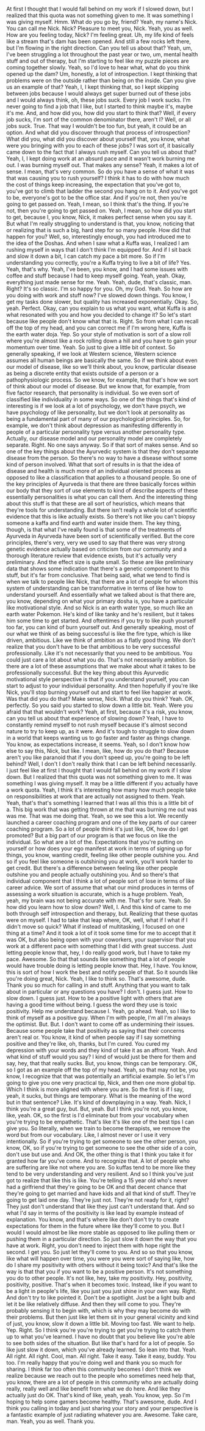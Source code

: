 At first I thought that I would fall behind on my work if I slowed down, but I realized that this quota was not something given to me. It was something I was giving myself. Hmm. What do you go by, friend? Yeah, my name's Nick. You can call me Nick. Nick? Pleasure to meet you, Nick. Yeah, you as well. How are you feeling today, Nick? I'm feeling great. Uh, my life kind of feels like a stream that's dam has been opened. And still a few rocks left there, but I'm flowing in the right direction. Can you tell us about that? Yeah, um, I've been struggling a lot throughout the past year or two, um, mental health stuff and out of therapy, but I'm starting to feel like my puzzle pieces are coming together slowly. Yeah, so I'd love to hear what, what do you think opened up the dam? Um, honestly, a lot of introspection. I kept thinking that problems were on the outside rather than being on the inside. Can you give us an example of that? Yeah, I, I kept thinking that, so I kept skipping between jobs because I would always get super burned out of these jobs and I would always think, oh, these jobs suck. Every job I work sucks. I'm never going to find a job that I like, but I started to think maybe it's, maybe it's me. And, and how did you, how did you start to think that? Well, if every job sucks, I'm sort of the common denominator there, aren't I? Well, or all jobs suck. True. That way I wouldn't be too fun, but yeah, it could be an option. And what did you discover through that process of introspection? What did you, what did you discover about yourself that, you know, what were you bringing with you to each of these jobs? I was sort of, it basically came down to the fact that I always rush myself. Can you tell us about that? Yeah, I, I kept doing work at an absurd pace and it wasn't work burning me out. I was burning myself out. That makes any sense? Yeah, it makes a lot of sense. I mean, that's very common. So do you have a sense of what it was that was causing you to rush yourself? I think it has to do with how much the cost of things keep increasing, the expectation that you've got to, you've got to climb that ladder the second you hang on to it. And you've got to be, everyone's got to be the office star. And if you're not, then you're going to get passed on. Yeah, I mean, so I think that's the thing. If you're not, then you're going to get passed on. Yeah, I mean, so how did you start to get, because I, you know, Nick, it makes perfect sense when you say it. But what I'm really struggling to understand is that, you know, noticing that or realizing that is such a big, hard step for so many people. How did that happen for you? Well, so, interestingly enough, you had introduced me to the idea of the Doshas. And when I saw what a Kuffa was, I realized I am rushing myself in ways that I don't think I'm equipped for. And if I sit back and slow it down a bit, I can catch my pace a bit more. So if I'm understanding you correctly, you're a Kuffa trying to live a bit of life? Yes. Yeah, that's why. Yeah, I've been, you know, and I had some issues with coffee and stuff because I had to keep myself going. Yeah, yeah. Okay, everything just made sense for me. Yeah. Yeah, dude, that's classic, man. Right? It's so classic. I'm so happy for you. Oh, my God. Yeah. So how are you doing with work and stuff now? I've slowed down things. You know, I get my tasks done slower, but quality has increased exponentially. Okay. So, yeah. Perfect. Okay, can you explain to us what you want, what Kuffa is and what resonated with you and how you decided to change it? So let's start because like people don't know what that is. Right. So from what I can recall off the top of my head, and you can correct me if I'm wrong here, Kuffa is the earth water doja. Yep. So your style of motivation is sort of a slow roll where you're almost like a rock rolling down a hill and you have to gain your momentum over time. Yeah. So just to give a little bit of context. So generally speaking, if we look at Western science, Western science assumes all human beings are basically the same. So if we think about even our model of disease, like so we'll think about, you know, particular disease as being a discrete entity that exists outside of a person or a pathophysiologic process. So we know, for example, that that's how we sort of think about our model of disease. But we know that, for example, from five factor research, that personality is individual. So we even sort of classified like individuality in some ways. So one of the things that's kind of interesting is if we look at a lot of psychology, we don't have psych, we have psychology of like personality, but we don't look at personality as being a fundamental part of many of our psychological principles. So, for example, we don't think about depression as manifesting differently in people of a particular personality type versus another personality type. Actually, our disease model and our personality model are completely separate. Right. No one says anyway. So if that sort of makes sense. And so one of the key things about the Ayurvedic system is that they don't separate disease from the person. So there's no way to have a disease without some kind of person involved. What that sort of results in is that the idea of disease and health is much more of an individual oriented process as opposed to like a classification that applies to a thousand people. So one of the key principles of Ayurveda is that there are three basically forces within our body that they sort of use elements to kind of describe aspects of these essentially personalities is what you can call them. And the interesting thing about this stuff is that these are all sort of heuristics, which means that they're tools for understanding. But there isn't really a whole lot of scientific evidence that this is like actually exists. So there's not like you can't biopsy someone a kaffa and find earth and water inside them. The key thing, though, is that what I've really found is that some of the treatments of Ayurveda in Ayurveda have been sort of scientifically verified. But the core principles, there's very, very we used to say that there was very strong genetic evidence actually based on criticism from our community and a thorough literature review that evidence exists, but it's actually very preliminary. And the effect size is quite small. So these are like preliminary data that shows some indication that there's a genetic component to this stuff, but it's far from conclusive. That being said, what we tend to find is when we talk to people like Nick, that there are a lot of people for whom this system of understanding can be transformative in terms of like how to understand yourself. And essentially what we talked about is that there are, you know, depending on what your primary dosha is, you have a particular like motivational style. And so Nick is an earth water type, so much like an earth water Pokemon. He's kind of like tanky and he's resilient, but it takes him some time to get started. And oftentimes if you try to like push yourself too far, you can kind of burn yourself out. And generally speaking, most of our what we think of as being successful is like the fire type, which is like driven, ambitious. Like we think of ambition as a flatly good thing. We don't realize that you don't have to be that ambitious to be very successful professionally. Like it's not necessarily that you need to be ambitious. You could just care a lot about what you do. That's not necessarily ambition. So there are a lot of these assumptions that we make about what it takes to be professionally successful. But the key thing about this Ayurvedic motivational style perspective is that if you understand yourself, you can start to adjust to your individual personality. And then hopefully if you're like Nick, you'll stop burning yourself out and start to feel like happier at work. Was that did you do that? Make sense, Nick. What do you think? Yeah. OK, perfectly. So you said you started to slow down a little bit. Yeah. Were you afraid that that wouldn't work? Yeah, at first, because it's a risk, you know, can you tell us about that experience of slowing down? Yeah, I have to constantly remind myself to not rush myself because it's almost second nature to try to keep up, as it were. And it's tough to struggle to slow down in a world that keeps wanting us to go faster and faster as things change. You know, as expectations increase, it seems. Yeah, so I don't know how else to say this, Nick, but like. I mean, like, how do you do that? Because aren't you like paranoid that if you don't speed up, you're going to be left behind? Well, I don't I don't really think that I can be left behind necessarily. I just feel like at first I thought that I would fall behind on my work if I slow down. But I realized that this quota was not something given to me. It was something I was giving myself. It may be a little different if you actually have a work quota. Yeah, I think it's interesting how many how much people take on responsibilities at work that are actually not assigned to them. Yeah. Yeah, that's that's something I learned that I was all this this is a little bit of a. This big work that was getting thrown at me that was burning me out was was me. That was me doing that. Yeah, so we see this a lot. We recently launched a career coaching program and one of the key parts of our career coaching program. So a lot of people think it's just like, OK, how do I get promoted? But a big part of our program is that we focus on like the individual. So what are a lot of the. Expectations that you're putting on yourself or how does your ego manifest at work in terms of signing up for things, you know, wanting credit, feeling like other people outshine you. And so if you feel like someone is outshining you at work, you'll work harder to get credit. But there's a difference between feeling like other people outshine you and people actually outshining you. And so there's that individual component that I think a lot of people sort of lose in terms of like career advice. We sort of assume that what our mind produces in terms of assessing a work situation is accurate, which is a huge problem. Yeah, yeah, my brain was not being accurate with me. That's for sure. Yeah. So how did you learn how to slow down? Well, I. And this kind of came to me both through self introspection and therapy, but. Realizing that these quotas were on myself. I had to take that leap where, OK, well, what if I what if I didn't move so quick? What if instead of multitasking, I focused on one thing at a time? And it took a lot of it took some time for me to accept that it was OK, but also being open with your coworkers, your supervisor that you work at a different pace with something that I did with great success. Just letting people know that, hey, I do really good work, but I have to take my pace. Awesome. So that that sounds like something that a lot of people would have trouble doing is letting people know that. Hey, I have. You know, this is sort of how I work the best and notify people of that. So it sounds like you're doing great, Nick. Yeah, I like to think so. That's awesome, dude. Thank you so much for calling in and stuff. Anything that you want to talk about in particular or any questions you have? I don't. I guess just. How to slow down. I guess just. How to be a positive light with others that are having a good time without being. I guess the word they use is toxic positivity. Help me understand because I. Yeah, go ahead. Yeah, so I like to think of myself as a positive guy. When I'm with people, I'm all I'm always the optimist. But. But. I don't want to come off as undermining their issues. Because some people take that positivity as saying that their concerns aren't real or. You know, it kind of when people say if I say something positive and they're like, oh, thanks, but I'm cured. You cured my depression with your words and they kind of take it as an affront. Yeah. And what kind of stuff would you say? I kind of would just be there for them and say, hey, that that really sucks. But, you know, things can be temporary. OK, so I got as an example off the top of my head. Yeah, so that may not be, you know, I recognize that that was potentially an artificial example. So let's I'm going to give you one very practical tip, Nick, and then one more global tip. Which I think is more aligned with where you are. So the first is if I say, yeah, it sucks, but things are temporary. What is the meaning of the word but in that sentence? Like. It's kind of downplaying in a way. Yeah. Nick, I think you're a great guy, but. But, yeah. But I think you're not, you know, like, yeah. OK, so the first is I'd eliminate but from your vocabulary when you're trying to be empathetic. That's like it's like one of the best tips I can give you. So literally, when we train to become therapists, we remove the word but from our vocabulary. Like, I almost never or I use it very intentionally. So if you're trying to get someone to see the other person, you know, OK, so if you're trying to get someone to see the other side of a coin, don't use but use and. And OK, the other thing is that I think you take it for granted how far you've come. And to recognize that. A lot of people who are suffering are like not where you are. So kuffas tend to be more like they tend to be very understanding and very resilient. And so I think you've just got to realize that like this is like. You're telling a 15 year old who's never had a girlfriend that they're going to be OK and that decent chance that they're going to get married and have kids and all that kind of stuff. They're going to get laid one day. They're just not. They're not ready for it, right? They just don't understand that like they just can't understand that. And so what I'd say in terms of the positivity is like lead by example instead of explanation. You know, and that's where like don't don't try to create expectations for them in the future where like they'll come to you. But I would I would almost be like more stable as opposed to like pulling them or pushing them in a particular direction. So just slow it down the way that you have at work. Right, you don't need to inject them with hope right the second. I get you. So just let they'll come to you. And so so that you know, like what will happen over time, you were you were sort of saying like, how do I share my positivity with others without it being toxic? And that's like the way is that that you if you want to be a positive person. It's not something you do to other people. It's not like, hey, take my positivity. Hey, positivity, positivity, positive. That's when it becomes toxic. Instead, like if you want to be a light in people's life, like you just you just shine in your own way. Right. And don't try to like pointed it. Don't be a spotlight. Just be a light bulb and let it be like relatively diffuse. And then they will come to you. They're probably sensing it to begin with, which is why they may become do with their problems. But then just like let them sit in your general vicinity and kind of just, you know, slow it down a little bit. Moving too fast. We want to help. Yep. Right. So I think you're you're trying to get you're trying to catch them up to what you've learned. I have no doubt that you believe like you're able to see both sides of the situation. But like that's hard for a lot of people. So like just slow it down, which you've already learned. So lean into that. Yeah. All right. All right. Cool, man. All right. Take it easy. Take it easy, buddy. You too. I'm really happy that you're doing well and thank you so much for sharing. I think far too often this community becomes I don't think we realize because we reach out to the people who sometimes need help that, you know, there are a lot of people in this community who are actually doing really, really well and like benefit from what we do here. And like they actually just do OK. That's kind of like, yeah, yeah. You know, yep. So I'm hoping to help some gamers become healthy. That's awesome, dude. And I think you calling in today and just sharing your story and your perspective is a fantastic example of just radiating whatever you are. Awesome. Take care, man. Yeah, you as well. Thank you.